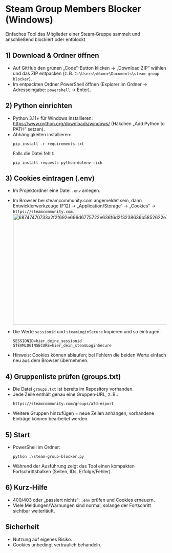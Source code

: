 # Steam Group Members Blocker (Windows)

Einfaches Tool das Mitglieder einer Steam‑Gruppe sammelt und anschließend blockiert oder entblockt

## 1) Download & Ordner öffnen
- Auf GitHub den grünen „Code“-Button klicken → „Download ZIP“ wählen und das ZIP entpacken (z. B. `C:\Users\<Name>\Documents\steam-group-blocker`).  
- Im entpackten Ordner PowerShell öffnen (Explorer im Ordner → Adresseingabe: `powershell` → Enter).  

## 2) Python einrichten
- Python 3.11+ für Windows installieren: https://www.python.org/downloads/windows/ (Häkchen „Add Python to PATH“ setzen).  
- Abhängigkeiten installieren:
  ```
  pip install -r requirements.txt
  ```
  Falls die Datei fehlt:
  ```
  pip install requests python-dotenv rich
  ```

## 3) Cookies eintragen (.env)
- Im Projektordner eine Datei `.env` anlegen.  
- Im Browser bei steamcommunity.com angemeldet sein, dann Entwicklerwerkzeuge (F12) → „Application/Storage“ → „Cookies“ → `https://steamcommunity.com`.
    <img width="765" height="345" alt="68747470733a2f2f692e696d6775722e636f6d2f3238636b5852622e706e67" src="https://github.com/user-attachments/assets/9c68e94a-0a08-411e-8ccb-1fb6d8608259" />

- Die Werte `sessionid` und `steamLoginSecure` kopieren und so eintragen:
  ```
  SESSIONID=hier_deine_sessionid
  STEAMLOGINSECURE=hier_dein_steamLoginSecure
  ```
- Hinweis: Cookies können ablaufen; bei Fehlern die beiden Werte einfach neu aus dem Browser übernehmen.

## 4) Gruppenliste prüfen (groups.txt)
- Die Datei `groups.txt` ist bereits im Repository vorhanden.  
- Jede Zeile enthält genau eine Gruppen‑URL, z. B.:
  ```
  https://steamcommunity.com/groups/afd-esport
  ```
- Weitere Gruppen hinzufügen = neue Zeilen anhängen, vorhandene Einträge können bearbeitet werden.

## 5) Start
- PowerShell im Ordner:
  ```
  python .\steam-group-blocker.py
  ```
- Während der Ausführung zeigt das Tool einen kompakten Fortschrittsbalken (Seiten, IDs, Erfolge/Fehler).

## 6) Kurz‑Hilfe
- 400/403 oder „passiert nichts“: `.env` prüfen und Cookies erneuern.  
- Viele Meldungen/Warnungen sind normal, solange der Fortschritt sichtbar weiterläuft.

## Sicherheit
- Nutzung auf eigenes Risiko.
- Cookies unbedingt vertraulich behandeln.
